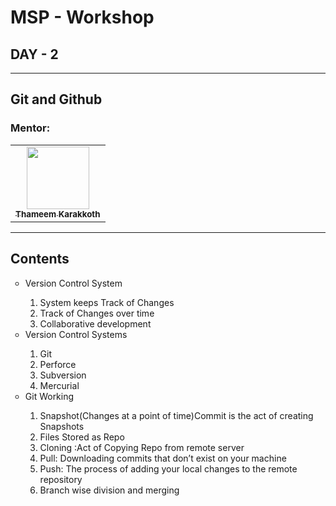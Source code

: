 # MSP - Workshop


## DAY - 2
---

## Git and Github

### Mentor: 
<table>
  <tr>
    <td align="center"><a href="https://github.com/thameemk612"><img src="https://avatars0.githubusercontent.com/u/33159840?s=400&u=4b94857eac651dcfaa0db2797cc381bb4ab34a99&v=4" width="100px" alt=""/><br /><sub><b>Thameem Karakkoth</b></sub></a></td>
  </tr>
</table>

---

## Contents

<ul style="list-style-type:circle">
   <li>Version Control System</li>
   <ol>
   <li>System keeps Track of Changes</li>
   <li>Track of Changes over time</li>
   <li>Collaborative development</li>
   </ol>
   <li>Version Control Systems</li>
   <ol>
   <li>Git</li>
   <li>Perforce</li>
   <li>Subversion</li>
   <li>Mercurial</li>
   </ol>
   <li>Git Working</li>
   <ol>
   <li>Snapshot(Changes at a point of time)Commit is the act of creating Snapshots</li>
   <li>Files Stored as Repo</li>
   <li>Cloning :Act of Copying Repo from remote server</li>
   <li>Pull: Downloading commits that don’t exist on
your machine</li>
<li>Push:  The process of adding your local changes to the remote
repository</li>
<li>Branch wise division and merging</li>
       
</ul>

